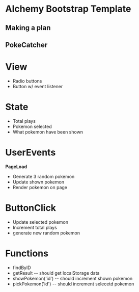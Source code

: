 # Alchemy Bootstrap Template

## Making a plan

## PokeCatcher

# View
* Radio buttons
* Button w/ event listener

# State
* Total plays
* Pokemon selected 
* What pokemon have been shown

# UserEvents
**PageLoad**
* Generate 3 random pokemon
* Update shown pokemon 
* Render pokemon on page

# ButtonClick
* Update selected pokemon
* Increment total plays
* generate new random pokemon

# Functions
* findByID
* getResult -- should get localStorage data
* showPokemon('id') -- should increment shown pokemon 
* pickPokemon('id') -- should increment selecetd pokemon


